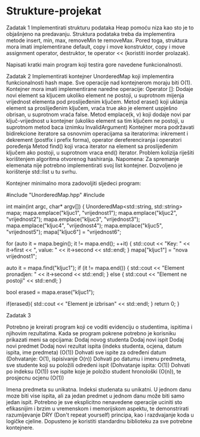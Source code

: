 # Strukture-projekat
Zadatak 1 Implementirati strukturu podataka Heap pomoću niza kao sto je to objašnjeno na predavanju. Struktura podataka treba da implementira metode insert, min, max, removeMin te removeMax. Pored toga, struktura mora imati implementirane default, copy i move konstruktor, copy i move assignment operator, destruktor, te operator << (koristiti inorder prolazak).

Napisati kratki main program koji testira gore navedene funkcionalnosti.

Zadatak 2 Implementirati kontejner UnorderedMap koji implementira funkcionalnosti hash mape. Sve operacije nad kontejnerom moraju biti O(1). Kontejner mora imati implementirane naredne operacije: Operator []: Dodaje novi element sa kljucem ukoliko element ne postoji, u suprotnom mijenja vrijednost elementa pod proslijeđenim ključem. Metod erase() koji uklanja element sa proslijeđenim ključem, vraća true ako je element uspješno obrisan, u suprotnom vraća false. Metod emplace(k, v) koji dodaje novi par ključ-vrijednost u kontejner (ukoliko element sa tim ključem ne postoji, u suprotnom metod baca iznimku InvalidArgument) Kontejner mora podržavati bidirekcione iteratore sa osnovnim operacijama sa iteratorima: inkrement i dekrement (postfix i prefix forma), operator dereferenciranja i operatori poređenja Metod find() koji vraca iterator na element sa proslijeđenim ključem ako postoji, u suprotnom vraca end() iterator. Problem kolizija riješiti korištenjem algoritma otvorenog hashiranja. Napomena: Za spremanje elemenata nije potrebno implementirati svoj list kontejner. Dozvoljeno je korištenje std::list u tu svrhu.

Kontejner minimalno mora zadovoljiti sljedeci program:

#include "UnorderedMap.hpp" #include

int main(int argc, char* argv[]) { UnorderedMap<std::string, std::string> mapa; mapa.emplace("kljuc1", "vrijednost1"); mapa.emplace("kljuc2", "vrijednost2"); mapa.emplace("kljuc3", "vrijednost3"); mapa.emplace("kljuc4", "vrijednost4"); mapa.emplace("kljuc5", "vrijednost5"); mapa["kljuc6"] = "vrijednost6";

for (auto it = mapa.begin(); it != mapa.end(); ++it) { std::cout << "Key: " << it->first << ", value: " << it->second << std::endl; } mapa["kljuc1"] = "nova vrijednost1";

auto it = mapa.find("kljuc1"); if (it != mapa.end()) { std::cout << "Element pronadjen: " << it->second << std::endl; } else { std::cout << "Element ne postoji" << std::endl; }

bool erased = mapa.erase("kljuc1");

if(erased){ std::cout << "Element je izbrisan" << std::endl; } return 0; }

Zadatak 3

Potrebno je kreirati program koji ce voditi evidenciju o studentima, ispitima i njihovim rezultatima. Kada se program pokrene potrebno je korisniku prikazati meni sa opcijama: Dodaj novog studenta Dodaj novi ispit Dodaj novi predmet Dodaj novi rezultat ispita (indeks studenta, ocjena, datum ispita, ime predmeta) (O(1)) Dohvati sve ispite za određeni datum (Dohvatanje: O(1), ispisivanje O(n)) Dohvati po datumu i imenu predmeta, sve studente koji su položili određeni ispit (Dohvatanje ispita: O(1)) Dohvati po indeksu (O(1)) sve ispite koje je položio student hronološki (O(n)), te prosjecnu ocjenu (O(1))

Imena predmeta su unikatna. Indeksi studenata su unikatni. U jednom danu moze biti vise ispita, ali za jedan predmet u jednom danu može biti samo jedan ispit. Potrebno je sve eksplicitno nenavedene operacije uciniti sto efikasnijim i brzim u vremenskom i memorijskom aspektu, te demonstrirati razumijevanje DRY (Don't repeat yourself) principa, kao i razdvajanje koda u logičk​​e cjeline. Dopusteno je koristiti standardnu biblioteku za sve potrebne kontejnere.
